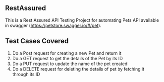 ## RestAssured
This is a Rest Assured API Testing Project for automating Pets API available in swagger (https://petstore.swagger.io/#/pet).

## Test Cases Covered
1. Do a Post request for creating a new Pet and return it
2. Do a GET request to get the details of the Pet by its ID
3. Do a PUT request to update the name of the pet created
4. Do a DELETE request for deleting the details of pet by fetching it through its ID
